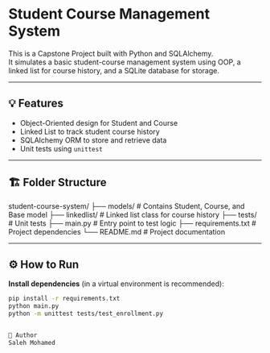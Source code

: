 # Student Course Management System

This is a Capstone Project built with Python and SQLAlchemy.  
It simulates a basic student-course management system using OOP, a linked list for course history, and a SQLite database for storage.

---

## 💡 Features

- Object-Oriented design for Student and Course  
- Linked List to track student course history  
- SQLAlchemy ORM to store and retrieve data  
- Unit tests using `unittest`

---

## 🏗️ Folder Structure

student-course-system/
├── models/ # Contains Student, Course, and Base model
├── linkedlist/ # Linked list class for course history
├── tests/ # Unit tests
├── main.py # Entry point to test logic
├── requirements.txt # Project dependencies
└── README.md # Project documentation


---

## ⚙️ How to Run

**Install dependencies** (in a virtual environment is recommended):

```bash
pip install -r requirements.txt
python main.py
python -m unittest tests/test_enrollment.py


👤 Author
Saleh Mohamed